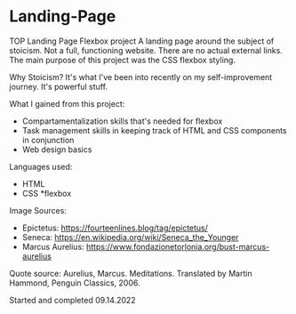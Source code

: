 # Landing-Page
TOP Landing Page Flexbox project
A landing page around the subject of stoicism. 
Not a full, functioning website. There are no actual external links. The main purpose of this project was the CSS flexbox styling.

Why Stoicism? It's what I've been into recently on my self-improvement journey. It's powerful stuff.

What I gained from this project:
* Compartamentalization skills that's needed for flexbox
* Task management skills in keeping track of HTML and CSS components in conjunction
* Web design basics

Languages used:
* HTML
* CSS
  *flexbox

Image Sources:
* Epictetus: https://fourteenlines.blog/tag/epictetus/ 
* Seneca: https://en.wikipedia.org/wiki/Seneca_the_Younger
* Marcus Aurelius: https://www.fondazionetorlonia.org/bust-marcus-aurelius 

Quote source:
Aurelius, Marcus. Meditations. Translated by Martin Hammond, Penguin Classics, 2006. 

Started and completed 09.14.2022

